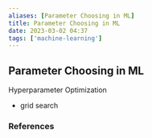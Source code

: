 ```yaml
---
aliases: [Parameter Choosing in ML]
title: Parameter Choosing in ML
date: 2023-03-02 04:37
tags: ['machine-learning']
---
```


## Parameter Choosing in ML

Hyperparameter Optimization

- grid search

### References
